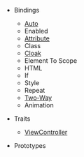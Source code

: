 * Bindings
  * [Auto](https://github.com/TitanNanoDE/af-DataBinding/wiki/Binding:-Auto)
  * Enabled
  * [Attribute](https://github.com/TitanNanoDE/af-DataBinding/wiki/Binding:-Attribute)
  * Class
  * [Cloak](https://github.com/TitanNanoDE/af-DataBinding/wiki/Binding:-Cloak)
  * Element To Scope
  * HTML
  * If
  * Style
  * Repeat
  * [Two-Way](https://github.com/TitanNanoDE/af-DataBinding/wiki/Binding:-Two-Way)
  * Animation

* Traits
  * [ViewController](https://github.com/TitanNanoDE/af-DataBinding/wiki/Trait:-ViewController)

* Prototypes

